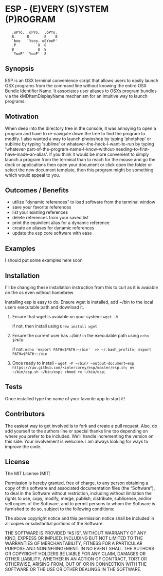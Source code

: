 # ESP - (E)VERY (S)YSTEM (P)ROGRAM

       .oPYo. .oPYo.  .oPYo.
       8.     8       8    8
       `boo   `Yooo. o8YooP'
       .P         `8  8
       8           8  8
       `YooP' `YooP'  8

## Synopsis

ESP is an OSX terminal convenience script that allows users to easily launch OSX programs from the command line without knowing the entire OSX Bundle Identifier Name. It associates user aliases to OSXs program bundles via the kMDItemDisplayName mechanism for an intuitive way to launch programs.  

## Motivation

When deep into the directory tree in the console, it was annoying to open a program and have to re-navigate down the tree to find the program to modify. I also wanted a way to launch photoshop by typing 'photshop' or sublime by typing 'sublime' or whatever-the-heck-I-want-to-run by typing 'whatever-part-of-the-program-name-I-know-without-needing-to-first-have-made-an-alias'. If you think it would be more convenient to simply launch a program from the terminal than to reach for the mouse and go the dock or applications then open your document or click open the folder or select the new document template, then this program might be something which would appeal to you.

## Outcomes / Benefits

* utilize "dynamic references" to load software from the terminal window
* save your favorite references
* list your existing references
* delete references from your saved list
* print the equivilent alias for a dynamic reference
* create an aliases for dynamic references
* update the esp core software with ease

## Examples

I should put some examples here soon

## Installation

I'll be changing these installation instruction from this to curl as it is avaiable on the os even without homebrew

Installing esp is easy to do. Ensure wget is installed, add ~/bin to the local users executable path and download it.


 1. Ensure that wget is avaiable on your system: `wget -V`

     if not, then install using `brew install wget`

 2. Ensure the current user has ~/bin/ in the executable path using `echo $PATH`

     if not: `echo 'export PATH=$PATH:~/bin'  >> ~/.bash_profile; export PATH=$PATH:~/bin`

 3. Once ready to install - `wget -P ~/bin/ —output-document=esp https://raw.github.com/kimlercorey/esp/master/esp.sh; mv ~/bin/esp.sh ~/bin/esp; chmod +x ~/bin/esp;`

## Tests

Once installed type the name of your favorite app to start it!

## Contributors

The easiest way to get involved is to fork and create a pull request. Also, do add yourself to the authors line or special thanks line too depending on where you prefer to be included. We'll handle incrementing the version on this side. Your involvement is welcome. I am always looking for ways to improve the code. 

## License

The MIT License (MIT)

Permission is hereby granted, free of charge, to any person obtaining a copy of this software and associated documentation files (the “Software”), to deal in the Software without restriction, including without limitation the rights to use, copy, modify, merge, publish, distribute, sublicense, and/or sell copies of the Software, and to permit persons to whom the Software is furnished to do so, subject to the following conditions:

The above copyright notice and this permission notice shall be included in all copies or substantial portions of the Software.

THE SOFTWARE IS PROVIDED “AS IS”, WITHOUT WARRANTY OF ANY KIND, EXPRESS OR IMPLIED, INCLUDING BUT NOT LIMITED TO THE WARRANTIES OF MERCHANTABILITY, FITNESS FOR A PARTICULAR PURPOSE AND NONINFRINGEMENT. IN NO EVENT SHALL THE AUTHORS OR COPYRIGHT HOLDERS BE LIABLE FOR ANY CLAIM, DAMAGES OR OTHER LIABILITY, WHETHER IN AN ACTION OF CONTRACT, TORT OR OTHERWISE, ARISING FROM, OUT OF OR IN CONNECTION WITH THE SOFTWARE OR THE USE OR OTHER DEALINGS IN THE SOFTWARE.

